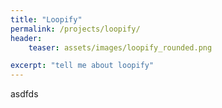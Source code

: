 ```yaml
---
title: "Loopify"
permalink: /projects/loopify/
header:
    teaser: assets/images/loopify_rounded.png

excerpt: "tell me about loopify"
---
```



asdfds